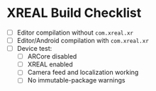 # XREAL Build Checklist

- [ ] Editor compilation without `com.xreal.xr`
- [ ] Editor/Android compilation with `com.xreal.xr`
- [ ] Device test:
  - [ ] ARCore disabled
  - [ ] XREAL enabled
  - [ ] Camera feed and localization working
  - [ ] No immutable-package warnings
